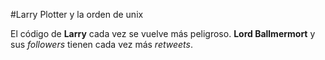 
#Larry Plotter y la orden de unix

El código de **Larry** cada vez se vuelve más peligroso.
**Lord Ballmermort** y sus *followers* tienen cada vez más *retweets*.


